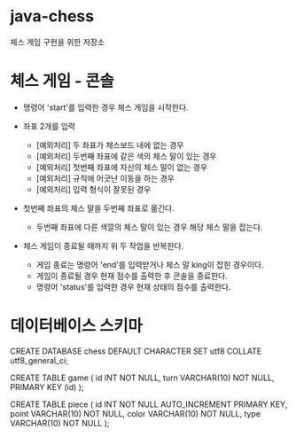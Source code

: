# java-chess
체스 게임 구현을 위한 저장소

# 체스 게임 - 콘솔
- 명령어 'start'를 입력한 경우 체스 게임을 시작한다.

- 좌표 2개를 입력
    - [예외처리] 두 좌표가 체스보드 내에 없는 경우
    - [예외처리] 두번째 좌표에 같은 색의 체스 말이 있는 경우
    - [예외처리] 첫번째 좌표에 자신의 체스 말이 없는 경우
    - [예외처리] 규칙에 어긋난 이동을 하는 경우
    - [예외처리] 입력 형식이 잘못된 경우
- 첫번째 좌표의 체스 말을 두번째 좌표로 옮긴다.
    - 두번째 좌표에 다른 색깔의 체스 말이 있는 경우 해당 체스 말을 잡는다.
- 체스 게임이 종료될 때까지 위 두 작업을 반복한다.
    - 게임 종료는 명령어 'end'를 입력받거나 체스 말 king이 잡힌 경우이다.
    - 게임이 종료될 경우 현재 점수를 출력한 후 콘솔을 종료한다.
    - 명령어 'status'를 입력한 경우 현재 상태의 점수를 출력한다.

# 데이터베이스 스키마
CREATE DATABASE chess DEFAULT CHARACTER SET utf8 COLLATE utf8_general_ci;

CREATE TABLE game ( id INT NOT NULL, turn VARCHAR(10) NOT NULL, PRIMARY KEY (id) );

CREATE TABLE piece ( id INT NOT NULL AUTO_INCREMENT PRIMARY KEY, point VARCHAR(10) NOT NULL, color VARCHAR(10) NOT NULL, type VARCHAR(10) NOT NULL );